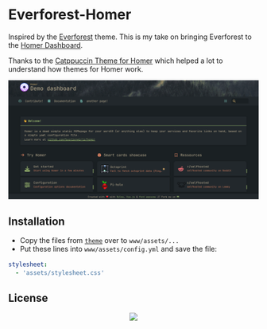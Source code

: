 # Everforest-Homer
Inspired by the [Everforest](https://github.com/sainnhe/everforest) theme. This is my take on bringing Everforest to the [Homer Dashboard](https://github.com/bastienwirtz/homer).

Thanks to the [Catppuccin Theme for Homer](https://github.com/mrpbennett/catppuccin-homer) which helped a lot to understand how themes for Homer work.

![Everforest](./example/preview.png)

## Installation

- Copy the files from [`theme`](./theme) over to
  `www/assets/...`
- Put these lines into `www/assets/config.yml` and save the file:

```yaml
stylesheet:
  - 'assets/stylesheet.css'
```

## License

<p align="center"><a href="https://github.com/thorstenstoehr/everforest-homer/blob/main/LICENSE"><img src="(https://img.shields.io/static/v1.svg?style=for-the-badge&label=License&message=MIT&logoColor=232A2E&colorA=3D484D&colorB=83C092)"/></a></p>
